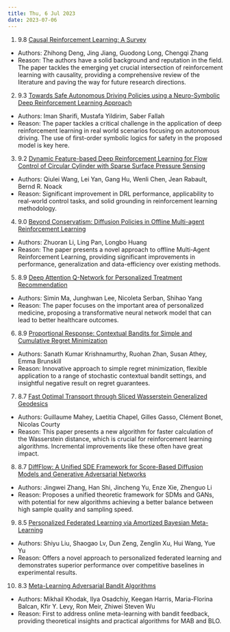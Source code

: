 ```yaml
---
title: Thu, 6 Jul 2023
date: 2023-07-06
---
```

1. 9.8 [Causal Reinforcement Learning: A Survey](https://arxiv.org/abs/2307.01452)
* Authors: Zhihong Deng, Jing Jiang, Guodong Long, Chengqi Zhang
* Reason: The authors have a solid background and reputation in the field. The paper tackles the emerging yet crucial intersection of reinforcement learning with causality, providing a comprehensive review of the literature and paving the way for future research directions.

2. 9.3 [Towards Safe Autonomous Driving Policies using a Neuro-Symbolic Deep Reinforcement Learning Approach](https://arxiv.org/abs/2307.01316)
* Authors: Iman Sharifi, Mustafa Yildirim, Saber Fallah
* Reason: The paper tackles a critical challenge in the application of deep reinforcement learning in real world scenarios focusing on autonomous driving. The use of first-order symbolic logics for safety in the proposed model is key here.

3. 9.2 [Dynamic Feature-based Deep Reinforcement Learning for Flow Control of Circular Cylinder with Sparse Surface Pressure Sensing](https://arxiv.org/abs/2307.01995)
* Authors: Qiulei Wang, Lei Yan, Gang Hu, Wenli Chen, Jean Rabault, Bernd R. Noack
* Reason: Significant improvement in DRL performance, applicability to real-world control tasks, and solid grounding in reinforcement learning methodology.

4. 9.0 [Beyond Conservatism: Diffusion Policies in Offline Multi-agent Reinforcement Learning](https://arxiv.org/abs/2307.01472)
* Authors: Zhuoran Li, Ling Pan, Longbo Huang
* Reason: The paper presents a novel approach to offline Multi-Agent Reinforcement Learning, providing significant improvements in performance, generalization and data-efficiency over existing methods.

5. 8.9 [Deep Attention Q-Network for Personalized Treatment Recommendation](https://arxiv.org/abs/2307.01519)
* Authors: Simin Ma, Junghwan Lee, Nicoleta Serban, Shihao Yang
* Reason: The paper focuses on the important area of personalized medicine, proposing a transformative neural network model that can lead to better healthcare outcomes.

6. 8.9 [Proportional Response: Contextual Bandits for Simple and Cumulative Regret Minimization](https://arxiv.org/abs/2307.02108)
* Authors: Sanath Kumar Krishnamurthy, Ruohan Zhan, Susan Athey, Emma Brunskill
* Reason: Innovative approach to simple regret minimization, flexible application to a range of stochastic contextual bandit settings, and insightful negative result on regret guarantees.

7. 8.7 [Fast Optimal Transport through Sliced Wasserstein Generalized Geodesics](https://arxiv.org/abs/2307.01770)
* Authors: Guillaume Mahey, Laetitia Chapel, Gilles Gasso, Clément Bonet, Nicolas Courty
* Reason: This paper presents a new algorithm for faster calculation of the Wasserstein distance, which is crucial for reinforcement learning algorithms. Incremental improvements like these often have great impact.

8. 8.7 [DiffFlow: A Unified SDE Framework for Score-Based Diffusion Models and Generative Adversarial Networks](https://arxiv.org/abs/2307.02159)
* Authors: Jingwei Zhang, Han Shi, Jincheng Yu, Enze Xie, Zhenguo Li
* Reason: Proposes a unified theoretic framework for SDMs and GANs, with potential for new algorithms achieving a better balance between high sample quality and sampling speed.

9. 8.5 [Personalized Federated Learning via Amortized Bayesian Meta-Learning](https://arxiv.org/abs/2307.02222)
* Authors: Shiyu Liu, Shaogao Lv, Dun Zeng, Zenglin Xu, Hui Wang, Yue Yu
* Reason: Offers a novel approach to personalized federated learning and demonstrates superior performance over competitive baselines in experimental results.

10. 8.3 [Meta-Learning Adversarial Bandit Algorithms](https://arxiv.org/abs/2307.02295)
* Authors: Mikhail Khodak, Ilya Osadchiy, Keegan Harris, Maria-Florina Balcan, Kfir Y. Levy, Ron Meir, Zhiwei Steven Wu
* Reason: First to address online meta-learning with bandit feedback, providing theoretical insights and practical algorithms for MAB and BLO.

